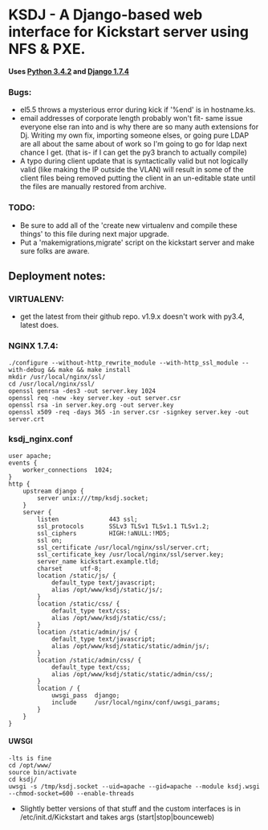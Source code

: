 KSDJ - A Django-based web interface for Kickstart server using NFS & PXE.
=============================================================
**Uses [Python 3.4.2](https://www.python.org/download/releases/3.4.2/) and [Django 1.7.4](https://www.djangoproject.com/download/1.7.4/tarball/)**

### Bugs:
* el5.5 throws a mysterious error during kick if '%end' is in hostname.ks.
* email addresses of corporate length probably won't fit- same issue everyone else ran into and is why there are so many 
auth extensions for Dj. Writing my own fix, importing someone elses, or going pure LDAP are all about the same about of 
work so I'm going to go for ldap next chance I get. (that is- if I can get the py3 branch to actually compile)
* A typo during client update that is syntactically valid but not logically valid (like making the IP outside the VLAN) 
will result in some of the client files being removed putting the client in an un-editable state until the files are 
manually restored from archive.

### TODO:
* Be sure to add all of the 'create new virtualenv and compile these things' to this file during next major upgrade.
* Put a 'makemigrations,migrate' script on the kickstart server and make sure folks are aware.


Deployment notes:
----------------

### VIRTUALENV:
* get the latest from their github repo. v1.9.x doesn't work with py3.4, latest does.

### NGINX 1.7.4:
    ./configure --without-http_rewrite_module --with-http_ssl_module --with-debug && make && make install
    mkdir /usr/local/nginx/ssl/
    cd /usr/local/nginx/ssl/
    openssl genrsa -des3 -out server.key 1024
    openssl req -new -key server.key -out server.csr
    openssl rsa -in server.key.org -out server.key
    openssl x509 -req -days 365 -in server.csr -signkey server.key -out server.crt

### ksdj_nginx.conf  

```
user apache;
events {
    worker_connections  1024;
}
http {
    upstream django {
        server unix:///tmp/ksdj.socket;
    }
    server {
        listen              443 ssl;
        ssl_protocols       SSLv3 TLSv1 TLSv1.1 TLSv1.2;
        ssl_ciphers         HIGH:!aNULL:!MD5;
        ssl on;
        ssl_certificate /usr/local/nginx/ssl/server.crt;
        ssl_certificate_key /usr/local/nginx/ssl/server.key;
        server_name kickstart.example.tld;
        charset     utf-8;
        location /static/js/ {
            default_type text/javascript;
            alias /opt/www/ksdj/static/js/;
        }
        location /static/css/ {
            default_type text/css;
            alias /opt/www/ksdj/static/css/;
        }  
        location /static/admin/js/ {  
            default_type text/javascript;  
            alias /opt/www/ksdj/static/static/admin/js/;  
        }  
        location /static/admin/css/ {  
            default_type text/css;  
            alias /opt/www/ksdj/static/static/admin/css/;  
        }  
        location / {  
            uwsgi_pass  django;  
            include     /usr/local/nginx/conf/uwsgi_params;  
        }  
    }  
}  
```

#### UWSGI
    -lts is fine
    cd /opt/www/
    source bin/activate
    cd ksdj/
    uwsgi -s /tmp/ksdj.socket --uid=apache --gid=apache --module ksdj.wsgi --chmod-socket=600 --enable-threads


* Slightly better versions of that stuff and the custom interfaces is in /etc/init.d/Kickstart and takes args 
(start|stop|bounceweb)
